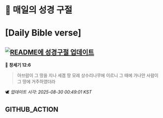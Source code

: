 # 🙏 매일의 성경 구절
# [Daily Bible verse]
## [![README에 성경구절 업데이트](https://github.com/DONGSUKA/first_test/actions/workflows/update-readme-bible.yml/badge.svg)](https://github.com/DONGSUKA/first_test/actions/workflows/update-readme-bible.yml)
<!-- START_BIBLE_VERSE -->
📖 **창세기 12:6**
> 아브람이 그 땅을 지나 세겜 땅 모레 상수리나무에 이르니 그 때에 가나안 사람이 그 땅에 거주하였더라

🕊️ _업데이트 시각: 2025-08-30 00:49:01 KST_
  <!-- END_BIBLE_VERSE -->
## GITHUB_ACTION
